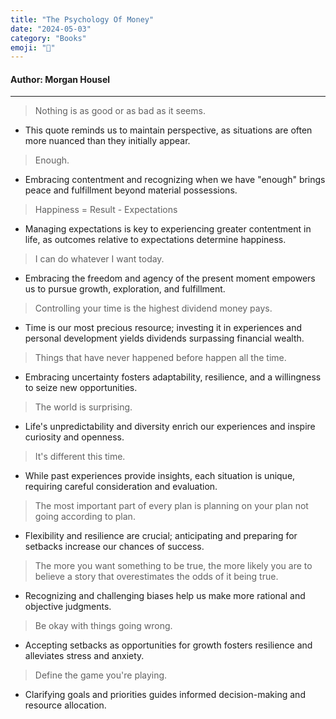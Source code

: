 ```yaml
---
title: "The Psychology Of Money"
date: "2024-05-03"
category: "Books"
emoji: "🤑"
---
```


#### Author: Morgan Housel

---

> Nothing is as good or as bad as it seems.

- This quote reminds us to maintain perspective, as situations are often more nuanced than they initially appear.

> Enough.

- Embracing contentment and recognizing when we have "enough" brings peace and fulfillment beyond material possessions.

> Happiness = Result - Expectations

- Managing expectations is key to experiencing greater contentment in life, as outcomes relative to expectations determine happiness.

> I can do whatever I want today.

- Embracing the freedom and agency of the present moment empowers us to pursue growth, exploration, and fulfillment.

> Controlling your time is the highest dividend money pays.

- Time is our most precious resource; investing it in experiences and personal development yields dividends surpassing financial wealth.

> Things that have never happened before happen all the time.

- Embracing uncertainty fosters adaptability, resilience, and a willingness to seize new opportunities.

> The world is surprising.

- Life's unpredictability and diversity enrich our experiences and inspire curiosity and openness.

> It's different this time.

- While past experiences provide insights, each situation is unique, requiring careful consideration and evaluation.

> The most important part of every plan is planning on your plan not going according to plan.

- Flexibility and resilience are crucial; anticipating and preparing for setbacks increase our chances of success.

> The more you want something to be true, the more likely you are to believe a story that overestimates the odds of it being true.

- Recognizing and challenging biases help us make more rational and objective judgments.

> Be okay with things going wrong.

- Accepting setbacks as opportunities for growth fosters resilience and alleviates stress and anxiety.

> Define the game you're playing.

- Clarifying goals and priorities guides informed decision-making and resource allocation.
